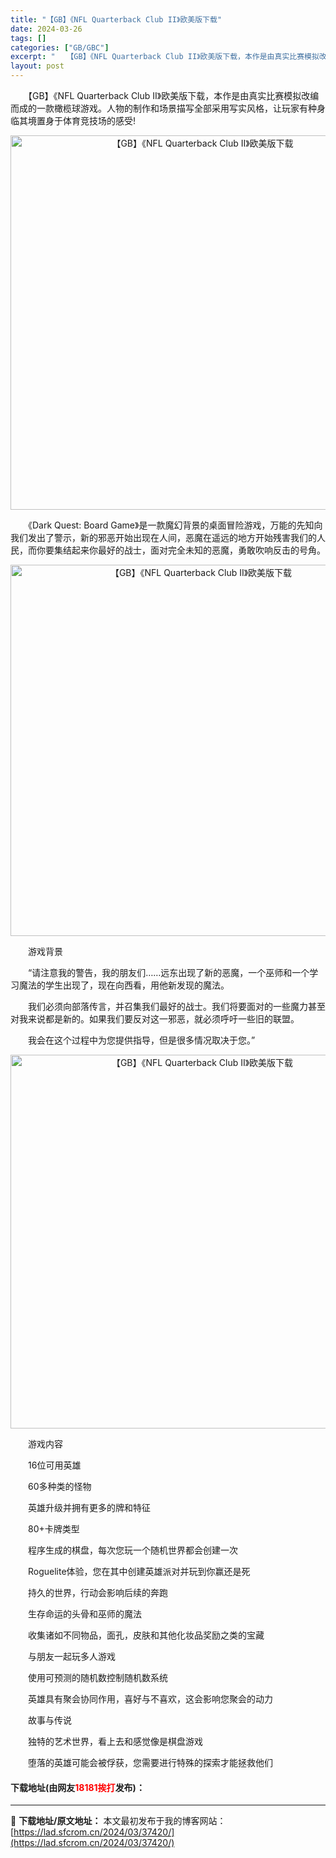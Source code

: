 ```yaml
---
title: "【GB】《NFL Quarterback Club II》欧美版下载"
date: 2024-03-26
tags: []
categories: ["GB/GBC"]
excerpt: "　　【GB】《NFL Quarterback Club II》欧美版下载，本作是由真实比赛模拟改编而成的一款橄榄球游戏。人物的制作和场景描写全部采用写实风格，让玩家有种身临其境置身于体育竞技场的感受! 　　《Dark Quest: Board Game》是一款魔幻背景的桌面冒险游戏，万能的先知向我们&hellip;"
layout: post
---
```


 <p>　　【GB】《NFL Quarterback Club II》欧美版下载，本作是由真实比赛模拟改编而成的一款橄榄球游戏。人物的制作和场景描写全部采用写实风格，让玩家有种身临其境置身于体育竞技场的感受!</p> <p align="center"><img align="" border="0" src="https://lad.sfcrom.cn/wp-content/uploads/2024/03/20240326_660282672cbb9.png" width="599" alt="【GB】《NFL Quarterback Club II》欧美版下载" /></p> <p>　　《Dark Quest: Board Game》是一款魔幻背景的桌面冒险游戏，万能的先知向我们发出了警示，新的邪恶开始出现在人间，恶魔在遥远的地方开始残害我们的人民，而你要集结起来你最好的战士，面对完全未知的恶魔，勇敢吹响反击的号角。</p> <p align="center"><img align="" border="0" src="https://lad.sfcrom.cn/wp-content/uploads/2024/03/20240326_660282686ab2d.png" width="594" alt="【GB】《NFL Quarterback Club II》欧美版下载" /></p> <p>　　游戏背景</p> <p>　　&ldquo;请注意我的警告，我的朋友们&hellip;&hellip;远东出现了新的恶魔，一个巫师和一个学习魔法的学生出现了，现在向西看，用他新发现的魔法。</p> <p>　　我们必须向部落传言，并召集我们最好的战士。我们将要面对的一些魔力甚至对我来说都是新的。如果我们要反对这一邪恶，就必须呼吁一些旧的联盟。</p> <p>　　我会在这个过程中为您提供指导，但是很多情况取决于您。&rdquo;</p> <p align="center"><img align="" border="0" src="https://lad.sfcrom.cn/wp-content/uploads/2024/03/20240326_66028269a2cb7.png" width="598" alt="【GB】《NFL Quarterback Club II》欧美版下载" /></p> <p>　　游戏内容</p> <p>　　16位可用英雄</p> <p>　　60多种类的怪物</p> <p>　　英雄升级并拥有更多的牌和特征</p> <p>　　80+卡牌类型</p> <p>　　程序生成的棋盘，每次您玩一个随机世界都会创建一次</p> <p>　　Roguelite体验，您在其中创建英雄派对并玩到你赢还是死</p> <p>　　持久的世界，行动会影响后续的奔跑</p> <p>　　生存命运的头骨和巫师的魔法</p> <p>　　收集诸如不同物品，面孔，皮肤和其他化妆品奖励之类的宝藏</p> <p>　　与朋友一起玩多人游戏</p> <p>　　使用可预测的随机数控制随机数系统</p> <p>　　英雄具有聚会协同作用，喜好与不喜欢，这会影响您聚会的动力</p> <p>　　故事与传说</p> <p>　　独特的艺术世界，看上去和感觉像是棋盘游戏</p> <p>　　堕落的英雄可能会被俘获，您需要进行特殊的探索才能拯救他们</p> <p><h4>下载地址(由网友<font color="red">18181挨打</font>发布)：</h4></p> 

---
📖 **下载地址/原文地址：** 本文最初发布于我的博客网站：[https://lad.sfcrom.cn/2024/03/37420/](https://lad.sfcrom.cn/2024/03/37420/)
